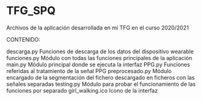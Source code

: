 # TFG_SPQ
Archivos de la aplicación desarrollada en mi TFG en el curso 2020/2021

CONTENIDO:

descarga.py
	Funciones de descarga de los datos del dispositivo wearable
funciones.py
	Módulo con todas las funciones principales de la aplicación
main.py
	Módulo principal donde se ejecuta la interfaz
PPG.py
	Funciones referidas al tratamiento de la señal PPG
preprocesado.py
	Módulo encargado de la segmentación del fichero descargado en ficheros con las señales separadas
testing.py
	Módulo para probar el funcionamiento de las funciones por separado
girl_walking.ico
	Icono de la interfaz

